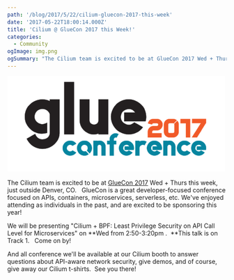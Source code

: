 ```yaml
---
path: '/blog/2017/5/22/cilium-gluecon-2017-this-week'
date: '2017-05-22T18:00:14.000Z'
title: 'Cilium @ GlueCon 2017 this Week!'
categories:
  - Community
ogImage: img.png
ogSummary: "The Cilium team is excited to be at GlueCon 2017 Wed + Thurs this week, just outside Denver, CO. GlueCon is a great developer-focused conference focused on APIs, containers, microservices, serverless, etc. We've enjoyed attending as individuals in the past, and are excited to be sponsoring this year!"
---
```


![](img.png)

The Cilium team is excited to be at [GlueCon 2017](http://gluecon.com/) Wed + Thurs this week, just outside Denver, CO.   GlueCon is a great developer-focused conference focused on APIs, containers, microservices, serverless, etc. We've enjoyed attending as individuals in the past, and are excited to be sponsoring this year!

We will be presenting "Cilium + BPF: Least Privilege Security on API Call Level for Microservices" on **Wed from 2:50-3:20pm .  **This talk is on Track 1\.   Come on by!

And all conference we'll be available at our Cilium booth to answer questions about API-aware network security, give demos, and of course, give away our Cilium t-shirts.  See you there!
